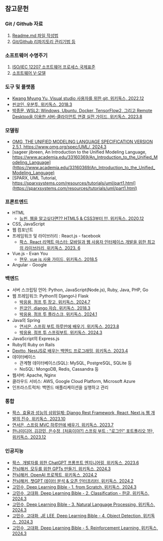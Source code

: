 ## 참고문헌  

### Git / Github 자료  
1. [Readme.md 파일 작성법](https://velog.io/@gmlstjq123/Readme.md-%ED%8C%8C%EC%9D%BC-%EC%9E%91%EC%84%B1%EB%B2%95)  
2. [Git/Github 리파지토리 관리기법 등](https://hoohaha.tistory.com/tag/github)

### 소프트웨어 수명주기     
1. [ISO/IEC 12207 소프트웨어 프로세스 국제표준](http://www.jidum.com/jidums/view.do?jidumId=294)
2. [소프트웨어 V-모델](https://ko.wikipedia.org/wiki/V_%EB%AA%A8%EB%8D%B8)  

### 도구 및 플랫폼
- [Kwang Myung Yu, Visual studio 사용자를 위한 git, 위키독스, 2022.12](https://wikidocs.net/book/7060)  
- [핀코인, 우분투, 위키독스, 2018.3](https://wikidocs.net/book/1002) 
- [박종문, WSL2: Windows, Ubuntu, Docker, TensorFlow2, 그리고 Remote Desktop을 이용한 서버-클라이언트 연결 실전 가이드, 위키독스, 2023.8](https://wikidocs.net/book/10445)  

### 모델링
- [OMG, THE UNIFIED MODELING LANGUAGE SPECIFICATION VERSION 2.5.1, https://www.omg.org/spec/UML/, 2024.3](https://www.omg.org/spec/UML/)
- [sageer jibreen, An Introduction to the Unified Modeling Language, https://www.academia.edu/33160369/An_Introduction_to_the_Unified_Modeling_Language](https://www.academia.edu/33160369/An_Introduction_to_the_Unified_Modeling_Language)
- [SPARX, UML Tutorial, https://sparxsystems.com/resources/tutorials/uml/part1.html](https://sparxsystems.com/resources/tutorials/uml/part1.html)

### 프론트엔드
- HTML  
    - [뉴핀, 웹을 알고싶다면?? HTML5 & CSS3부터 !!!, 위키독스, 2020.12](https://wikidocs.net/book/4701)  
- CSS, JavaScript  
- 웹 컴포넌트  
- 프레임워크 및 라이브러리 : React.js - facebook  
    - [팍스, React 리액트 마스터: 모바일과 웹 사용자 인터페이스 개발을 위한 최고의 라이브러리, 위키독스, 2023. 6](https://wikidocs.net/book/10082)  
- Vue.js - Evan You
    - [현우, vue js 사용 가이드, 위키독스, 2018.5](https://wikidocs.net/book/1937)  
- Angular - Google  

### 백엔드  
- 서버 스크립팅 언어: Python, JavaScript(Node.js), Ruby, Java, PHP, Go  
- 웹 프레임워크: Python의 Django나 Flask  
    - [박응용, 점프 투 장고, 위키독스, 2024.7](https://wikidocs.net/book/4223)  
    - [핀코인, django 자습, 위키독스, 2018.3](https://wikidocs.net/book/837)  
    - [박응용, 점프 투 플라스크, 위키독스, 2024.1](https://wikidocs.net/book/4542)  
- Java의 Spring  
    - [연서은, 스프링 부트 하루만에 배우기, 위키독스, 2023.8](https://wikidocs.net/book/10382)  
    - [박응용, 점프 투 스프링부트, 위키독스, 2024.3](https://wikidocs.net/book/7601)  
- JavaScript의 Express.js  
- Ruby의 Ruby on Rails  
- [Dextto, NestJS로 배우는 백엔드 프로그래밍, 위키독스, 2023.4](https://wikidocs.net/book/7059)    
- 데이터베이스
    - 관계형 데이터베이스(SQL): MySQL, PostgreSQL, SQLite 등  
    - NoSQL: MongoDB, Redis, Cassandra 등  
- 웹서버: Apache, Nginx  
- 클라우드 서비스: AWS, Google Cloud Platform, Microsoft Azure  
- 인프라스트럭처: 백엔드 애플리케이션을 실행하고 관리   

### 통합
- [팍스, 효율과 성능의 삼위일체: Django Rest Framework, React, Next.js 웹 개발의 진수, 위키독스, 2023.10](https://wikidocs.net/book/9596)  
- [연서은, 스프링 MVC 하루만에 배우기, 위키독스, 2023.7](https://wikidocs.net/book/5792)  
- [한나미디어, 김강민, 은수정, [처음이야?] 스프링 부트 : "로그인" 포트폴리오 1탄, 위키독스, 2023.12](https://wikidocs.net/book/11108)  

### 인공지능  
- [팍스, 개발자를 위한 ChatGPT 프롬프트 엔지니어링, 위키독스, 2023.6](https://wikidocs.net/book/9886)
- [전뇌해커, 모두를 위한 GPTs 만들기, 위키독스, 2024.3](https://wikidocs.net/book/13886)  
- [전뇌해커, OpenAI 프로젝트, 위키독스, 2024.2](https://wikidocs.net/book/12872)  
- [전뇌해커, 챗GPT 데이터 분석 & 오픈 인터프리터, 위키독스, 2024.2](https://wikidocs.net/book/11759)
- [고민수, Deep Learning Bible - 1. from Scratch, 위키독스, 2024.3](https://wikidocs.net/book/8808)
- [고민수, 고대화, Deep Learning Bible - 2. Classification - 한글, 위키독스, 2024.3](https://wikidocs.net/book/7887)
- [고민수, Deep Learning Bible - 3. Natural Language Processing, 위키독스, 2024.3](https://wikidocs.net/book/7100)
- [고민수, 고대화, JE LEE, Deep Learning Bible - 4. Object Detection, 위키독스, 2024.3](https://wikidocs.net/book/8119)
- [고민수, 고대화, Deep Learning Bible - 5. Reinforcement Learning, 위키독스, 2024.3](https://wikidocs.net/book/8154)
